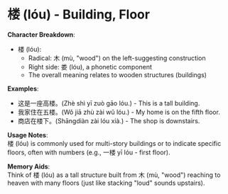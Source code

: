 # **楼 (lóu) - Building, Floor**

**Character Breakdown**:  
- 楼 (lóu):
  - Radical: 木 (mù, "wood") on the left-suggesting construction
  - Right side: 娄 (lóu), a phonetic component
  - The overall meaning relates to wooden structures (buildings)

**Examples**:  
- 这是一座高楼。(Zhè shì yī zuò gāo lóu.) - This is a tall building.  
- 我家住在五楼。(Wǒ jiā zhù zài wǔ lóu.) - My home is on the fifth floor.  
- 商店在楼下。(Shāngdiàn zài lóu xià.) - The shop is downstairs.

**Usage Notes**:  
楼 (lóu) is commonly used for multi-story buildings or to indicate specific floors, often with numbers (e.g., 一楼 yī lóu - first floor).

**Memory Aids**:  
Think of 楼 (lóu) as a tall structure built from 木 (mù, "wood") reaching to heaven with many floors (just like stacking "loud" sounds upstairs).